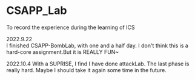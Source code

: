 # CSAPP_Lab
To record the experience during the learning of ICS

2022.9.22   
I finished CSAPP-BombLab, with one and a half day.
I don't think this is a hard-core assignment.But it is REALLY FUN~

2022.10.4
With a SUPRISE, I find I have done attackLab.
The last phase is really hard. Maybe I should take it again some time in the future.

